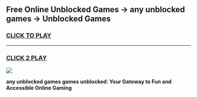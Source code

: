 
## Free Online Unblocked Games → any unblocked games → Unblocked Games
<h3>
<a href="https://premium.freeplayer.one?title=any_unblocked_games&ref=21F">CLICK TO PLAY</a></h3>
<hr>

<h3>
<a href="https://premium.freeplayer.one?title=any_unblocked_games&ref=21F">CLICK 2 PLAY</a>
  
</h3>

<a href="https://premium.freeplayer.one?title=any_unblocked_games&ref=21F/"><img src="https://clearcache.store/games.png"></a>


**any unblocked games games unblocked: Your Gateway to Fun and Accessible Online Gaming**

